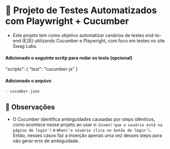 # 🧪 Projeto de Testes Automatizados com Playwright + Cucumber
- Este projeto tem como objetivo automatizar cenários de testes end-to-end (E2E) utilizando Cucumber e Playwright, com foco em testes no site Swag Labs.

#### Adicionado o seguinte scritp para rodar os tests (opcional)
"scripts": {
  "test": "cucumber-js"
}

#### Adicionado o arquivo
    - cucumber.json

## 📍 Observações
-  O Cucumber identifica ambiguidades causadas por steps idênticos, como acontece nesse projeto ao usar o:
``` Given('que o usuário está na página de login') ``` e ``` When('o usuário clica no botão de login') ```. Então, nesses casos faz a inserção apenas uma vez desses steps para não gerar erro de ambiguidade.

